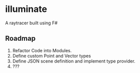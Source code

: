 # illuminate
A raytracer built using F#

## Roadmap
1. Refactor Code into Modules.
2. Define custom Point and Vector types
3. Define JSON scene definition and implement type provider.
4. ???